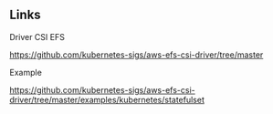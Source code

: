 ## Links

Driver CSI EFS

https://github.com/kubernetes-sigs/aws-efs-csi-driver/tree/master


Example

https://github.com/kubernetes-sigs/aws-efs-csi-driver/tree/master/examples/kubernetes/statefulset

